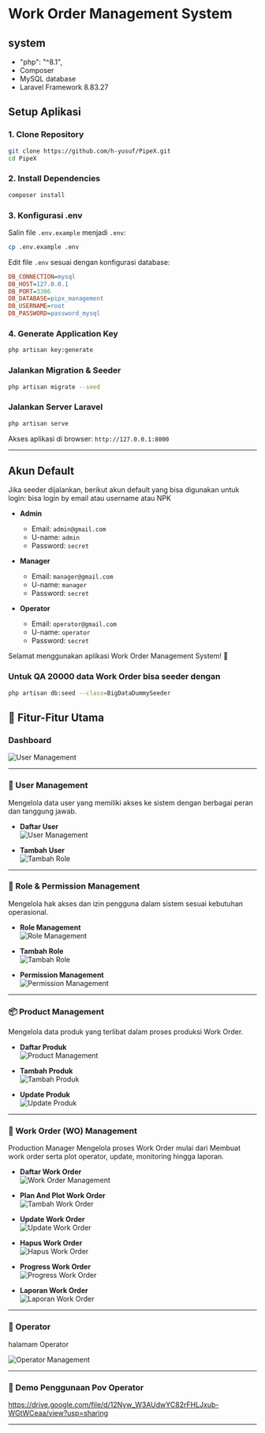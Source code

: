 # Work Order Management System

## system
- "php": "^8.1",
- Composer
- MySQL database
- Laravel Framework 8.83.27

## Setup Aplikasi

### 1. Clone Repository
```bash
git clone https://github.com/h-yusuf/PipeX.git
cd PipeX
```

### 2. Install Dependencies
```bash
composer install
```

### 3. Konfigurasi **.env**
Salin file `.env.example` menjadi `.env`:
```bash
cp .env.example .env
```
Edit file `.env` sesuai dengan konfigurasi database:
```ini
DB_CONNECTION=mysql
DB_HOST=127.0.0.1
DB_PORT=3306
DB_DATABASE=pipx_management
DB_USERNAME=root
DB_PASSWORD=password_mysql
```

### 4. Generate Application Key
```bash
php artisan key:generate
```

### Jalankan Migration & Seeder
```bash
php artisan migrate --seed
```

### Jalankan Server Laravel
```bash
php artisan serve
```
Akses aplikasi di browser: `http://127.0.0.1:8000`

---

## Akun Default
Jika seeder dijalankan, berikut akun default yang bisa digunakan untuk login:
bisa login by email atau username atau NPK

- **Admin**
  - Email: `admin@gmail.com`
  - U-name: `admin`
  - Password: `secret`

- **Manager**
  - Email: `manager@gmail.com`
  - U-name: `manager`
  - Password: `secret`

- **Operator**
  - Email: `operator@gmail.com`
  - U-name: `operator`
  - Password: `secret`

Selamat menggunakan aplikasi Work Order Management System! 🚀

### Untuk QA 20000 data Work Order bisa seeder dengan 
```bash
php artisan db:seed --class=BigDataDummySeeder
```


## 🚀 Fitur-Fitur Utama

### Dashboard 

![User Management](public/readme/dashboard.png)

---
### 👤 User Management  
Mengelola data user yang memiliki akses ke sistem dengan berbagai peran dan tanggung jawab.

- **Daftar User**  
  ![User Management](public/readme/users_management.png)

- **Tambah User**  
  ![Tambah Role](public/readme/user_add.png)
---

### 🔐 Role & Permission Management  
Mengelola hak akses dan izin pengguna dalam sistem sesuai kebutuhan operasional.

- **Role Management**  
  ![Role Management](public/readme/role_management.png)

- **Tambah Role**  
  ![Tambah Role](public/readme/role_add.png)

- **Permission Management**  
  ![Permission Management](public/readme/permission_management.png)

---

### 📦 Product Management  
Mengelola data produk yang terlibat dalam proses produksi Work Order.

- **Daftar Produk**  
  ![Product Management](public/readme/product_management.png)

- **Tambah Produk**  
  ![Tambah Produk](public/readme/product_management_add.png)

- **Update Produk**  
  ![Update Produk](public/readme/product_management_update.png)

---

### 📝 Work Order (WO) Management  
Production Manager Mengelola proses Work Order mulai dari Membuat work order serta plot operator, update, monitoring hingga laporan.

- **Daftar Work Order**  
  ![Work Order Management](public/readme/wo_management.png)

- **Plan And Plot Work Order**  
  ![Tambah Work Order](public/readme/wo_management_add.png)

- **Update Work Order**  
  ![Update Work Order](public/readme/wo_management_update.png)

- **Hapus Work Order**  
  ![Hapus Work Order](public/readme/wo_management_delete.png)

- **Progress Work Order**  
  ![Progress Work Order](public/readme/wo_management_progress.png)

- **Laporan Work Order**  
  ![Laporan Work Order](public/readme/wo_management_report.png)

---

### 👥 Operator   
halamam Operator

![Operator Management](public/readme/operator.png)

---

### 🎥 Demo Penggunaan Pov Operator

https://drive.google.com/file/d/12Nyw_W3AUdwYC82rFHLJxub-WGtWCeaa/view?usp=sharing

---

